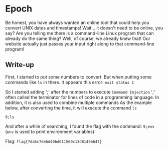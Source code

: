 # Epoch
Be honest, you have always wanted an online tool that could help you convert UNIX dates and timestamps! Wait... it doesn't need to be online, you say? Are you telling me there is a command-line Linux program that can already do the same thing? Well, of course, we already knew that! Our website actually just passes your input right along to that command-line program!
## Write-up
First, I started to put some numbers to convert. But when putting some commands like `ls` in there. It appears this error: `exit status 1`

So I started adding ';' after the numbers to execute `Command Injection`
';' often called the terminator for lines of code in a programming language. In addition, it is also used to combine multiple commands
As the example below, after converting the time, it will execute the command `ls`

```9;ls```

And after a while of searching, I found the flag with the command: `9;env` (`env` is used to print environment variables)

Flag: ```flag{7da6c7debd40bd611560c13d8149b647}```
